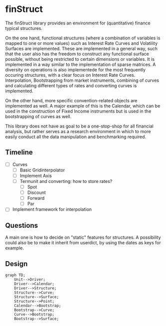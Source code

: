 # finStruct

The finStruct library provides an environment for (quantitative) finance typical structures.

On the one hand, functional structures (where a combination of variables is mapped to one or more values) such as Interest Rate Curves and Volatility Surfaces are implemented. These are implemented in a general way, such that the user also has the freedom to construct any functional surface possible, without being restricted to certain dimensions or variables. It is implemented in a way similar to the implementation of sparse matrices. 
A diversity on operations is also implementede for the most frequently occuring structures, with a clear focus on Interest Rate Curves. Interpolation, Bootstrapping from market instruments, combining of curves and calculating different types of rates and converting curves is implemented.

On the other hand, more specific convention-related objects are implemented as well. A major example of this is the Calendar, which can be used in the construction of Fixed Income instruments but is used in the bootstrapping of curves as well.

This library does not have as goal to be a one-stop-shop for all financial analysis, but rather serves as a research environment in which to more easily conduct all the data manipulation and benchmarking required.


## Timeline

- [ ] Curves
  -  [ ] Basic Gridinterpolator
  -  [ ] Implement Axis
  -  [ ] Termunit and converting: how to store rates?
     -   [ ] Spot
     -   [ ] Discount
     -   [ ] Forward
     -   [ ] Par
- [ ] Implement framework for interpolation

## Questions

A main one is how to decide on "static" features for structures.
A possibility could also be to make it inherit from userdict, by using the dates as keys for example.

## Design

```mermaid
graph TD;
    Unit-->Driver;
    Driver-->Calendar;
    Driver-->Structure;
    Structure-->Curve;
    Structure-->Surface;
    Structure-->Point;
    Calendar-->Bootstrap;
    Bootstrap-->Curve;
    Curve-->Bootstrap;
    Bootstrap-->Surface;
```
